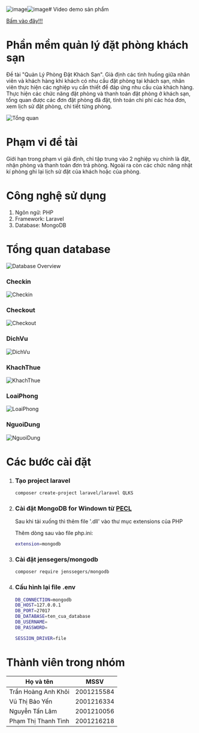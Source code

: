 ![image](https://github.com/user-attachments/assets/f938c469-fb9b-45c6-9182-f4d6072f1994)![image](https://github.com/user-attachments/assets/a8a2e5ca-8850-4cb9-9e7d-9bd17e7c323c)# Video demo sản phẩm

[Bấm vào đây!!!](https://drive.google.com/file/d/1-8W7JtTVvmP6br3Q_Ja0hhHYlJ5Dccor/view?usp=drive_link)

# Phần mềm quản lý đặt phòng khách sạn

Đề tài "Quản Lý Phòng Đặt Khách Sạn". Giả định các tình huống giữa nhân viên và khách hàng khi khách có nhu cầu đặt phòng tại khách sạn, nhân viên thực hiện các nghiệp vụ cần thiết để đáp ứng nhu cầu của khách hàng. Thực hiện các chức năng đặt phòng và thanh toán đặt phòng ở khách sạn, tổng quan được các đơn đặt phòng đã đặt, tính toán chi phí các hóa đơn, xem lịch sử đặt phòng, chi tiết từng phòng.

![Tổng quan](https://scontent.xx.fbcdn.net/v/t1.15752-9/462245030_1114782760656695_6531671099801741134_n.png?_nc_cat=106&ccb=1-7&_nc_sid=0024fc&_nc_ohc=aisvpcPgttIQ7kNvgEQaGKJ&_nc_ad=z-m&_nc_cid=0&_nc_zt=23&_nc_ht=scontent.xx&oh=03_Q7cD1gFmpqSp0dq_vj9gUMUNqvBKBlRhNtN4Fx5IW5M-BdIQZw&oe=679034A2)

# Phạm vi đề tài

Giới hạn trong phạm vi giả định, chỉ tập trung vào 2 nghiệp vụ chính là đặt, nhận phòng và thanh toán đơn trả phòng. Ngoài ra còn các chức năng nhật kí phòng ghi lại lịch sử đặt của khách hoặc của phòng.

# Công nghệ sử dụng

1.    Ngôn ngữ: PHP
2.    Framework: Laravel
3.    Database: MongoDB

# Tổng quan database

![Database Overview](https://scontent.xx.fbcdn.net/v/t1.15752-9/462479445_844603594173176_2014272407004763926_n.png?_nc_cat=101&ccb=1-7&_nc_sid=0024fc&_nc_ohc=oIWfq8MK_XgQ7kNvgE6r8rH&_nc_ad=z-m&_nc_cid=0&_nc_zt=23&_nc_ht=scontent.xx&oh=03_Q7cD1gF4TFxS0AvVFQg-wYUN2S8CrZfQ8yjCQwc-HxXImhvlig&oe=67905584)

### Checkin
![Checkin](https://scontent.fsgn5-10.fna.fbcdn.net/v/t1.15752-9/467512987_596580146311745_2888018908834216833_n.png?_nc_cat=110&ccb=1-7&_nc_sid=9f807c&_nc_ohc=vdv-T76m88UQ7kNvgHVO-gY&_nc_zt=23&_nc_ht=scontent.fsgn5-10.fna&oh=03_Q7cD1gFnYMZDJkTpEvJMOeTRD5liRlOtAOuCWkOvRM4jCW2Ugw&oe=67905CC9)

### Checkout
![Checkout](https://scontent.fsgn5-10.fna.fbcdn.net/v/t1.15752-9/466900534_462080913621914_2172576560941031656_n.png?_nc_cat=107&ccb=1-7&_nc_sid=9f807c&_nc_ohc=w4G6f2-8EvYQ7kNvgFsTWjr&_nc_zt=23&_nc_ht=scontent.fsgn5-10.fna&oh=03_Q7cD1gECACWNMg-6aHVF5YdeHd_GKLwUqDHdnbXTfhxLk_nezw&oe=67905643)

### DichVu
![DichVu](https://scontent.fsgn5-10.fna.fbcdn.net/v/t1.15752-9/467730345_504834201968310_1892877143350210884_n.png?_nc_cat=110&ccb=1-7&_nc_sid=9f807c&_nc_ohc=TfzqZcQtTwYQ7kNvgEOU_sU&_nc_zt=23&_nc_ht=scontent.fsgn5-10.fna&oh=03_Q7cD1gFX_G7iSOzfqJPWYSX9UVwjrt9kcGQ7hSaHgMM8830P_Q&oe=67902EE0)

### KhachThue
![KhachThue](https://scontent.fsgn5-8.fna.fbcdn.net/v/t1.15752-9/462562896_1275306110378620_5685633852801204885_n.png?_nc_cat=109&ccb=1-7&_nc_sid=9f807c&_nc_ohc=QWxV81dil_UQ7kNvgEBXoI7&_nc_zt=23&_nc_ht=scontent.fsgn5-8.fna&oh=03_Q7cD1gHOJs4vdissGvLYgYevtx4IMBrM55D-c0by9IHgHroKkg&oe=67906028)

### LoaiPhong
![LoaiPhong](https://scontent.fsgn5-14.fna.fbcdn.net/v/t1.15752-9/462573147_492170830020722_3530199407443210591_n.png?_nc_cat=101&ccb=1-7&_nc_sid=9f807c&_nc_ohc=cBIhI3zfPx4Q7kNvgHvqDlb&_nc_zt=23&_nc_ht=scontent.fsgn5-14.fna&oh=03_Q7cD1gEH35nL1za-6Uts2KgRd29plQ-VhXH6ItfbdZ_G72trAQ&oe=6790335B)

### NguoiDung
![NguoiDung](https://scontent.fsgn5-14.fna.fbcdn.net/v/t1.15752-9/467379853_1010748047554735_4173228211692636752_n.png?_nc_cat=101&ccb=1-7&_nc_sid=9f807c&_nc_ohc=LH_v2rVGPhUQ7kNvgH_AJff&_nc_zt=23&_nc_ht=scontent.fsgn5-14.fna&oh=03_Q7cD1gEPpkzqtPTgdaHFSlpB6XE4aBPzZ-LaIssacV97mCk7oQ&oe=6790407E)

# Các bước cài đặt

1. ### Tạo project laravel

   ```bash
   composer create-project laravel/laravel QLKS
   ```
2. ### Cài đặt MongoDB for Windown từ [PECL](https://pecl.php.net/package/mongodb/1.17.1/windows)
   
   Sau khi tải xuống thì thêm file '.dll' vào thư mục extensions của PHP
     
   Thêm dòng sau vào file php.ini:
   ```bash
   extension=mongodb
   ```
4. ### Cài đặt jensegers/mongodb
   
   ```bash
   composer require jenssegers/mongodb
   ```
6. ### Cấu hình lại file .env
   
   ```bash
   DB_CONNECTION=mongodb
   DB_HOST=127.0.0.1
   DB_PORT=27017
   DB_DATABASE=ten_cua_database
   DB_USERNAME=
   DB_PASSWORD=
   
   SESSION_DRIVER=file
   ```
# Thành viên trong nhóm

| Họ và tên | MSSV |
|-----------|------|
| Trần Hoàng Anh Khôi | 2001215584 |
| Vũ Thị Bảo Yến | 2001216334 |
| Nguyễn Tấn Lâm | 2001210056 |
| Phạm Thị Thanh Tình | 2001216218 |
